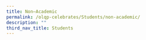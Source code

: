 ```yaml
---
title: Non–Academic
permalink: /olqp-celebrates/Students/non-academic/
description: ""
third_nav_title: Students
---
```


